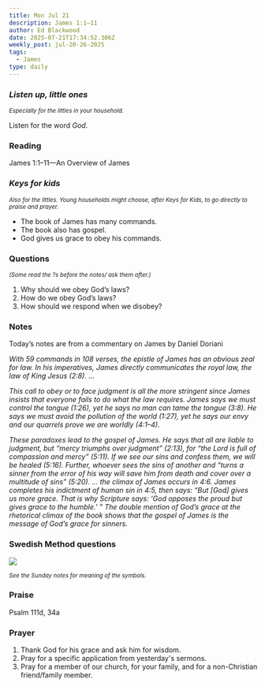 ```yaml
---
title: Mon Jul 21
description: James 1:1–11
author: Ed Blackwood
date: 2025-07-21T17:34:52.306Z
weekly_post: jul-20-26-2025
tags:
  - James
type: daily
---
```

### *Listen up, little ones*

<div><small><i>Especially for the littles in your household.</i></small></div>

Listen for the word *God*.

### Reading

James 1:1–11—An Overview of James

### *Keys for kids*

<div><small><i>Also for the littles. Young households might choose, after Keys for Kids, to go directly to praise and prayer.</i></small></div>

* The book of James has many commands.
* The book also has gospel.
* God gives us grace to obey his commands.

### Questions

<div><small><i>(Some read the ?s before the notes/ ask them after.)</i></small></div>

1. Why should we obey God’s laws?
2. How do we obey God’s laws?
3. How should we respond when we disobey?

### Notes

Today’s notes are from a commentary on James by Daniel Doriani

*With 59 commands in 108 verses, the epistle of James has an obvious zeal for law. In his imperatives, James directly communicates the royal law, the law of King Jesus (2:8). …* 

*This call to obey or to face judgment is all the more stringent since James insists that everyone fails to do what the law requires. James says we must control the tongue (1:26), yet he says no man can tame the tongue (3:8). He says we must avoid the pollution of the world (1:27), yet he says our envy and our quarrels prove we are worldly (4:1–4).*

*These paradoxes lead to the gospel of James. He says that all are liable to judgment, but “mercy triumphs over judgment” (2:13), for “the Lord is full of compassion and mercy” (5:11). If we see our sins and confess them, we will be healed (5:16). Further, whoever sees the sins of another and “turns a sinner from the error of his way will save him from death and cover over a multitude of sins” (5:20). … the climax of James occurs in 4:6. James completes his indictment of human sin in 4:5, then says: “But \[God] gives us more grace. That is why Scripture says: ‘God opposes the proud but gives grace to the humble.’ ” The double mention of God’s grace at the rhetorical climax of the book shows that the gospel of James is the message of God’s grace for sinners.*

### Swedish Method questions

![](/static/img/family_worship_study_ed-swedish_questions.png)

<div><small><i>See the Sunday notes for meaning of the symbols.</i></small></div>

### Praise

P﻿salm 111d, 34a

### Prayer

1. Thank God for his grace and ask him for wisdom.
2. Pray for a specific application from yesterday's sermons.
3. Pray for a member of our church, for your family, and for a non-Christian friend/family member.
